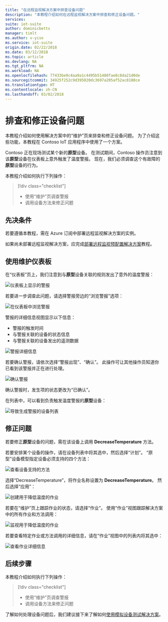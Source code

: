 ```yaml
---
title: "在远程监视解决方案中排查设备问题"
description: "本教程介绍如何在远程监视解决方案中排查和修正设备问题。"
services: 
suite: iot-suite
author: dominicbetts
manager: timlt
ms.author: v-yiso
ms.service: iot-suite
origin.date: 02/22/2018
ms.date: 03/12/2018
ms.topic: article
ms.devlang: NA
ms.tgt_pltfrm: NA
ms.workload: NA
ms.openlocfilehash: 77433be9c4aa9a1c4495b51480fae8c8da21d0de
ms.sourcegitcommit: 34925f252c9d395020dc3697a205af52ac8188ce
ms.translationtype: HT
ms.contentlocale: zh-CN
ms.lasthandoff: 03/02/2018
---
```

# <a name="troubleshoot-and-remediate-device-issues"></a>排查和修正设备问题

本教程介绍如何使用解决方案中的“维护”页来排查和修正设备问题。 为了介绍这些功能，本教程在 Contoso IoT 应用程序中使用了一个方案。

Contoso 正在现场测试某个新的**原型**设备。 在测试期间，Contoso 操作员注意到该**原型**设备在仪表板上意外触发了温度警报。 现在，我们必须调查这个有故障的**原型**设备的行为。

本教程介绍如何执行下列操作：

>[!div class="checklist"]
> * 使用“维护”页调查警报
> * 调用设备方法来修正问题

## <a name="prerequisites"></a>先决条件

若要遵循本教程，需在 Azure 订阅中部署远程监视解决方案的实例。

如果尚未部署远程监视解决方案，应完成[部署远程监视预配置解决方案](iot-suite-remote-monitoring-deploy.md)教程。

## <a name="use-the-maintenance-dashboard"></a>使用维护仪表板

在“仪表板”页上，我们注意到与**原型**设备关联的规则发出了意外的温度警报：

![仪表板上显示的警报](./media/iot-suite-remote-monitoring-maintain/dashboardalarm.png)

若要进一步调查此问题，请选择警报旁边的“浏览警报”选项：

![在仪表板中浏览警报](./media/iot-suite-remote-monitoring-maintain/dashboardexplorealarm.png)

警报的详细信息视图显示以下信息：

* 警报的触发时间
* 与警报关联的设备的状态信息
* 与警报关联的设备发出的遥测数据

![警报详细信息](./media/iot-suite-remote-monitoring-maintain/maintenancealarmdetail.png)

若要确认警报，请依次选择“警报出现”、“确认”。 此操作可让其他操作员知道你已看到该警报并正在进行处理。

![确认警报](./media/iot-suite-remote-monitoring-maintain/maintenanceacknowledge.png)

确认警报时，发生项的状态更改为“已确认”。

在列表中，可以看到负责触发温度警报的**原型**设备：

![导致生成警报的设备列表](./media/iot-suite-remote-monitoring-maintain/maintenanceresponsibledevice.png)

## <a name="remediate-the-issue"></a>修正问题

若要修正**原型**设备的问题，需在该设备上调用 **DecreaseTemperature** 方法。

若要安排某个设备的操作，请在设备列表中将其选中，然后选择“计划”。 “原型”设备模型指定设备必须支持的四个方法：

![查看设备支持的方法](./media/iot-suite-remote-monitoring-maintain/maintenancemethods.png)

选择“DecreaseTemperature”，将作业名称设置为 **DecreaseTemperature**。 然后选择“应用”：

![创建用于降低温度的作业](./media/iot-suite-remote-monitoring-maintain/maintenancecreatejob.png)

若要在“维护”页上跟踪作业的状态，请选择“作业”。 使用“作业”视图跟踪解决方案中的所有作业和方法调用：

![监视用于降低温度的作业](./media/iot-suite-remote-monitoring-maintain/maintenancerunningjob.png)

若要查看特定作业或方法调用的详细信息，请在“作业”视图中的列表内将其选中：

![查看作业详细信息](./media/iot-suite-remote-monitoring-maintain/maintenancejobdetail.png)

## <a name="next-steps"></a>后续步骤

本教程介绍如何执行下列操作：

<!-- Repeat task list from intro -->
>[!div class="checklist"]
> * 使用“维护”页调查警报
> * 调用设备方法来修正问题

了解如何处理设备问题后，我们建议接下来了解如何[使用模拟设备测试解决方案](iot-suite-remote-monitoring-test.md)。

<!-- Next tutorials in the sequence -->